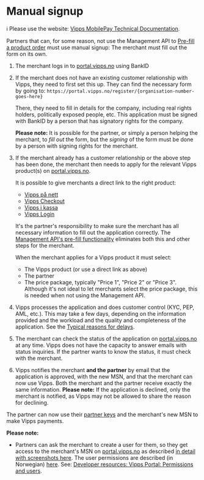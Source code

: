 <!-- START_METADATA
---
title: Manual signup
sidebar_label: Manual signup
sidebar_position: 35
pagination_next: null
pagination_prev: null
---
END_METADATA -->

# Manual signup

<!-- START_COMMENT -->
ℹ️ Please use the website:
[Vipps MobilePay Technical Documentation](https://developer.vippsmobilepay.com/docs/partner/).
<!-- END_COMMENT -->

Partners that can, for some reason, not use the Management API to
[Pre-fill a product order](https://developer.vippsmobilepay.com/docs/APIs/management-api/management-api-guide/#pre-fill-a-product-order)
must use manual signup: The merchant must fill out the form on its own.

1. The merchant logs in to
   [portal.vipps.no](https://portal.vipps.no) using BankID
2. If the merchant does not have an existing customer relationship with Vipps,
   they need to first set this up. They can find the necessary form by going to:
   `https://portal.vipps.no/register/{organisation-number-goes-here}`

   There, they need to fill in details for the company, including
   real rights holders, politically exposed people, etc.
   This application must be signed with BankID by a person that has
   signatory rights for the company.

   **Please note:** It is possible for the partner, or simply a person helping the merchant,
   to *fill out* the form, but the *signing* of the form must be done
   by a person with signing rights for the merchant.

3. If the merchant already has a customer relationship or the above step has
   been done, the merchant then needs to apply for the relevant Vipps product(s) on
   [portal.vipps.no](https://portal.vipps.no).

   It is possible to give merchants a direct link to the right product:
   * [Vipps på nett](https://portal.vipps.no/register/vippspaanett)
   * [Vipps Checkout](https://portal.vipps.no/register/vippscheckout)
   * [Vipps i kassa](https://portal.vipps.no/register/vippsikasse)
   * [Vipps Login](https://portal.vipps.no/register/vippslogginn)

   It's the partner's responsibility to make sure the merchant has all necessary
   information to fill out the application correctly. The
   [Management API's pre-fill functionality](https://developer.vippsmobilepay.com/docs/APIs/management-api/management-api-guide/#pre-fill-a-product-order)
   eliminates both this and other steps for the merchant.

   When the merchant applies for a Vipps product it must select:
   * The Vipps product (or use a direct link as above)
   * The partner
   * The price package, typically "Price 1", "Price 2" or "Price 3".
      Although it's not ideal to let merchants select the price package,
      this is needed when not using the Management API.

4. Vipps processes the application and does customer control (KYC, PEP, AML, etc.).
   This may take a few days, depending on the information provided and the workload
   and the quality and completeness of the application.
   See the
   [Typical reasons for delays](https://developer.vippsmobilepay.com/docs/partner#typical-reasons-for-delays).
5. The merchant can check the status of the application on
   [portal.vipps.no](https://portal.vipps.no)
   at any time.
   Vipps does not have the capacity to answer emails with status inquiries.
   If the partner wants to know the status, it must check with the merchant.
6. Vipps notifies the merchant **and the partner** by email that the application is approved,
   with the new MSN, and that the merchant can now use Vipps.
   Both the merchant and the partner receive exactly the same information.
   **Please note:** If the application is declined, only the merchant is notified,
   as Vipps may not be allowed to share the reason for declining.

The partner can now use their
[partner keys](./partner-keys.md)
and the merchant's new MSN to make Vipps payments.

**Please note:**

* Partners can ask the merchant to create a user for them, so they get access
  to the merchant's MSN on
  [portal.vipps.no](https://portal.vipps.no)
  as described
  [in detail with screenshots here](add-portal-user.md).
  The user permissions are described (in Norwegian)
  [here](https://vipps.no/hjelp/vipps/kundeforholdet-mitt/hvilke-tilganger-kan-vi-opprette-i-vippsportalen/).
  See:
  [Developer resources: Vipps Portal: Permissions and users](https://developer.vippsmobilepay.com/docs/developer-resources/portal#permissions-and-users).
